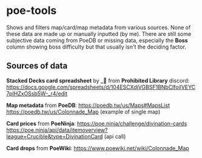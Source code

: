 # poe-tools

Shows and filters map/card/map metadata from various sources. None of these data are made up or manually inputted (by me).
There are still some subjective data coming from PoeDB or missing data, especially the **Boss** column showing boss
difficulty but that usually isn't the deciding factor.

## Sources of data

**Stacked Decks card spreadsheet** by **_🐌** from **Prohibited Library** discord:
https://docs.google.com/spreadsheets/d/104ESCXdjVGBSF1BNbClfoilVEYC7pIHZxOSsb5W-_r4/edit

**Map metadata** from **PoeDB**:
https://poedb.tw/us/Maps#MapsList
https://poedb.tw/us/Colonnade_Map (example of single map)

**Card prices** from **PoeNinja**:
https://poe.ninja/challenge/divination-cards
https://poe.ninja/api/data/itemoverview?league=Crucible&type=DivinationCard (api call)

**Card drops** from **PoeWiki**:
https://www.poewiki.net/wiki/Colonnade_Map